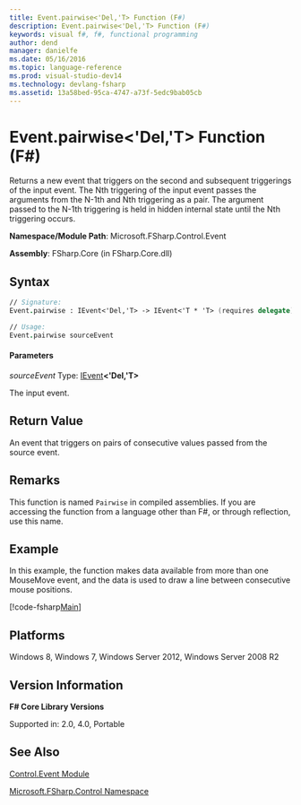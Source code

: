 ```yaml
---
title: Event.pairwise<'Del,'T> Function (F#)
description: Event.pairwise<'Del,'T> Function (F#)
keywords: visual f#, f#, functional programming
author: dend
manager: danielfe
ms.date: 05/16/2016
ms.topic: language-reference
ms.prod: visual-studio-dev14
ms.technology: devlang-fsharp
ms.assetid: 13a58bed-95ca-4747-a73f-5edc9bab05cb 
---
```


# Event.pairwise<'Del,'T> Function (F#)

Returns a new event that triggers on the second and subsequent triggerings of the input event. The Nth triggering of the input event passes the arguments from the N-1th and Nth triggering as a pair. The argument passed to the N-1th triggering is held in hidden internal state until the Nth triggering occurs.

**Namespace/Module Path**: Microsoft.FSharp.Control.Event

**Assembly**: FSharp.Core (in FSharp.Core.dll)


## Syntax

```fsharp
// Signature:
Event.pairwise : IEvent<'Del,'T> -> IEvent<'T * 'T> (requires delegate)

// Usage:
Event.pairwise sourceEvent
```

#### Parameters
*sourceEvent*
Type: [IEvent](https://msdn.microsoft.com/library/8dbca0df-f8a1-40bd-8d50-aa26f6a8b862)**&lt;'Del,'T&gt;**


The input event.

## Return Value

An event that triggers on pairs of consecutive values passed from the source event.

## Remarks
This function is named `Pairwise` in compiled assemblies. If you are accessing the function from a language other than F#, or through reflection, use this name.

## Example

In this example, the function makes data available from more than one MouseMove event, and the data is used to draw a line between consecutive mouse positions.

[!code-fsharp[Main](~/samples/snippets/fsharp/events/snippet6.fs)]

## Platforms
Windows 8, Windows 7, Windows Server 2012, Windows Server 2008 R2


## Version Information
**F# Core Library Versions**

Supported in: 2.0, 4.0, Portable

## See Also
[Control.Event Module](Control.Event-Module-%5BFSharp%5D.md)

[Microsoft.FSharp.Control Namespace](Microsoft.FSharp.Control-Namespace-%5BFSharp%5D.md)